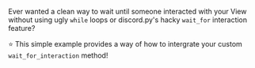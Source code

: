 Ever wanted a clean way to wait until someone interacted with your View without using ugly `while` loops or discord.py's hacky `wait_for` interaction feature?

⭐ This simple example provides a way of how to intergrate your custom `wait_for_interaction` method!
